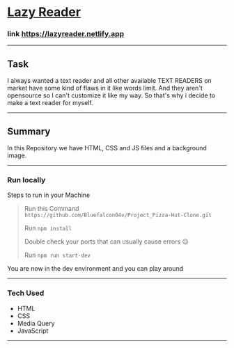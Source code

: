 
<a href= "https://lazyreader.netlify.app"> <h1> Lazy Reader </h1></a>


### link https://lazyreader.netlify.app
___


## Task
I always wanted a text reader and all other available TEXT READERS on market have some kind of flaws in it like words limit. 
And they aren't opensource so I can't customize it like my way. So that's why i decide to make a text reader for myself. 
___

## Summary 
In this Repository we have HTML, CSS and JS files and a background image.
>  
***

### Run locally
Steps to run in your Machine
> Run this Command `https://github.com/Bluefalcon04v/Project_Pizza-Hut-Clone.git`
> 
> Run `npm install` 
> 
> Double check your ports that can usually cause errors 😉
> 
> Run `npm run start-dev`
>
You are now in the dev environment and you can play around

---

### Tech Used
- HTML
- CSS
- Media Query
- JavaScript

***
